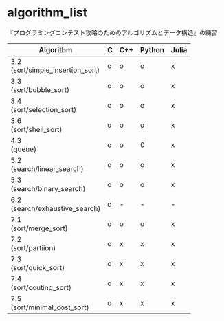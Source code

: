 # algorithm_list

『プログラミングコンテスト攻略のためのアルゴリズムとデータ構造』の練習

| Algorithm                           | C | C++ | Python | Julia |
| ---------                           | - | --- | ------ | ----- |
| 3.2<br>(sort/simple_insertion_sort) | o | o   | o      | x     |
| 3.3<br>(sort/bubble_sort)           | o | o   | o      | x     |
| 3.4<br>(sort/selection_sort)        | o | o   | o      | x     |
| 3.6<br>(sort/shell_sort)            | o | o   | o      | x     |
| 4.3<br>(queue)                      | o | o   | 0      | x     |
| 5.2<br>(search/linear_search)       | o | o   | o      | x     |
| 5.3<br>(search/binary_search)       | o | o   | o      | x     |
| 6.2<br>(search/exhaustive_search)   | o | -   | -      | -     |
| 7.1<br>(sort/merge_sort)            | o | o   | o      | x     |
| 7.2<br>(sort/partiion)              | o | x   | x      | x     |
| 7.3<br>(sort/quick_sort)            | o | x   | x      | x     |
| 7.4<br>(sort/couting_sort)          | o | x   | x      | x     |
| 7.5<br>(sort/minimal_cost_sort)     | o | x   | x      | x     |
